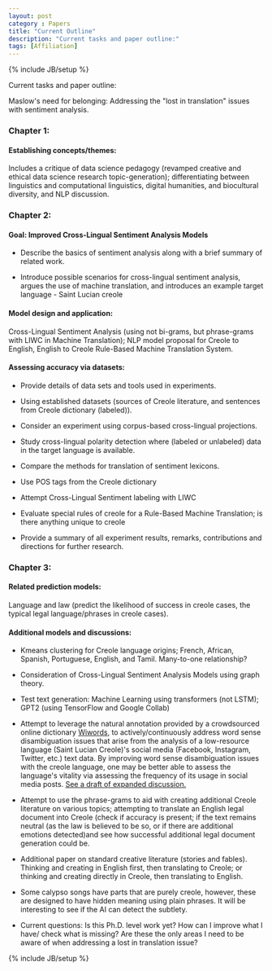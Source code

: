 ```yaml
---
layout: post
category : Papers
title: "Current Outline" 
description: "Current tasks and paper outline:"
tags: [Affiliation]
---
```

{% include JB/setup %}


Current tasks and paper outline: 


Maslow's need for belonging: Addressing the "lost in translation" issues with sentiment analysis.


### Chapter 1: 

#### Establishing concepts/themes:

Includes a critique of data science pedagogy (revamped creative and ethical data science research topic-generation); differentiating between linguistics and computational linguistics, digital humanities, and biocultural diversity, and NLP discussion. 


### Chapter 2: 

#### Goal: Improved Cross-Lingual Sentiment Analysis Models

* Describe the basics of sentiment analysis along with a brief summary of related work.

* Introduce possible scenarios for cross-lingual sentiment analysis, argues the use of machine translation, and introduces an example target language - Saint Lucian creole

#### Model design and application:

Cross-Lingual Sentiment Analysis (using not bi-grams, but phrase-grams with LIWC in Machine Translation); NLP model proposal for Creole to English, English to Creole Rule-Based Machine Translation System.


#### Assessing accuracy via datasets:

* Provide details of data sets and tools used in experiments.

* Using established datasets (sources of Creole literature, and sentences from Creole dictionary (labeled)).

* Consider an experiment using corpus-based cross-lingual projections.

* Study cross-lingual polarity detection where (labeled or unlabeled) data in the target language is available.

* Compare the methods for translation of sentiment lexicons.

- Use POS tags from the Creole dictionary

- Attempt Cross-Lingual Sentiment labeling with LIWC

- Evaluate special rules of creole for a Rule-Based Machine Translation; is there anything unique to creole

* Provide a summary of all experiment results, remarks, contributions and directions for further research.



### Chapter 3: 

#### Related prediction models: 

Language and law (predict the likelihood of success in creole cases, the typical legal language/phrases in creole cases).


#### Additional models and discussions:

* Kmeans clustering for Creole language origins; French, African, Spanish, Portuguese, English, and Tamil. Many-to-one relationship?

* Consideration of Cross-Lingual Sentiment Analysis Models using graph theory.

* Test text generation: Machine Learning using transformers (not LSTM); GPT2 (using TensorFlow and Google Collab)

* Attempt to leverage the natural annotation provided by a crowdsourced online dictionary [Wiwords](http://wiwords.com/), to actively/continuously address word sense disambiguation issues that arise from the analysis of a low-resource language (Saint Lucian Creole)'s social media (Facebook, Instagram, Twitter, etc.) text data. By improving word sense disambiguation issues with the creole language, one may be better able to assess the language's vitality via assessing the frequency of its usage in social media posts. [See a draft of expanded discussion.](https://llord1.github.io/papers/2020/11/27/wiwords)

* Attempt to use the phrase-grams to aid with creating additional Creole literature on various topics; attempting to translate an English legal document into Creole (check if accuracy is present; if the text remains neutral (as the law is believed to be so, or if there are additional emotions detected)and see how successful additional legal document generation could be. 

* Additional paper on standard creative literature (stories and fables).  Thinking and creating in English first, then translating to Creole; or thinking and creating directly in Creole, then translating to English.

* Some calypso songs have parts that are purely creole, however, these are designed to have hidden meaning using plain phrases. It will be interesting to see if the AI can detect the subtlety.


* Current questions: Is this Ph.D. level work yet? How can I improve what I have/ check what is missing? Are these the only areas I need to be aware of when addressing a lost in translation issue?

{% include JB/setup %}